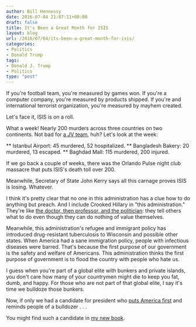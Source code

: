 ```yaml
---
author: Bill Hennessy
date: 2016-07-04 21:07:11+00:00
draft: false
title: It's Been a Great Month for ISIS
layout: blog
url: /2016/07/04/its-been-a-great-month-for-isis/
categories:
- Politics
- Donald Trump
tags:
- Donald J. Trump
- Politics
type: "post"
---
```


If you're football team, you're measured by games won. If you're a computer company, you're measured by products shipped. If you're and international terrorist organization, you're measured by mayhem created.

Let's face it, ISIS is on a roll.

What a week! Nearly 200 murders across three countries on two continents. Not bad for [a JV team](https://therightscoop.com/obama-gets-called-out-hard-for-calling-isis-a-jv-team-gets-snippy-with-reporter-video/), huh? Let's look at the week:




** Istanbul Airport: 45 murdered, 52 hospitalized.
** Bangladesh Bakery: 20 murdered, 13 escaped.
** Baghdad Mall: 115 murdered, 200 injured.


If we go back a couple of weeks, there was the Orlando Pulse night club massacre that puts ISIS's death toll over 200.

Meanwhile, Secretary of State John Kerry says all this carnage proves ISIS is losing. Whatever.

I think it's pretty clear that no one in this administration has a clue how to do anything but preach. And I include Crooked Hillary in "this administration." They're like [the doctor, then professor, and the politician](https://hennessysview.com/2016/07/03/the-best-we-can-do-freedom-and-independence-for-america/): they tell others what to do even though they can do nothing of value themselves.

Meanwhile, this administration's refugee and immigrant policy has introduced drug-resistant tuberculosis to Wisconsin and possible other states. When America had a sane immigration policy, people with infectious diseases were barred. That's because the first purpose of our government is the safety and welfare of Americans. This administration thinks the first purpose of government is to flood the country with people who hate us.

I guess when you're part of a global elite with bunkers and private islands, you don't care how many of your countrymen might die to keep you fat, dumb, and happy. For those who are not part of that global elite, I say it's time we bulldoze those bunkers.

Now, if only we had a candidate for president who [puts America first](https://hennessysview.com/turning-on-trump/) and reminds people of a bulldozer . . .

You might find such a candidate in [my new book](https://hennessysview.com/turning-on-trump/).

